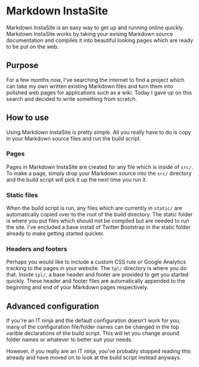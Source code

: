 Markdown InstaSite
==================
Markdown InstaSite is an easy way to get up and running online quickly. Markdown InstaSite works by taking your exising Markdown source documentation and compiles it into beautiful looking pages which are ready to be put on the web.

Purpose
-------
For a few months now, I've searching the internet to find a project which can take my own written existing Markdown files and turn them into polished web pages for applications such as a wiki. Today I gave up on this search and decided to write something from scratch.

How to use
----------
Using Markdown InstaSite is pretty simple. All you really have to do is copy in your Markdown source files and run the build script.

### Pages
Pages in Markdown InstaSite are created for any file which is inside of `src/`. To make a page, simply drop your Markdown source into the `src/` directory and the build script will pick it up the next time you run it.

### Static files
When the build script is run, any files which are currently in `static/` are automatically copied over to the root of the build directory. The static folder is where you put files which should not be compiled but are needed to run the site. I've encluded a base install of Twitter Bootstrap in the static folder already to make getting started quicker.

### Headers and footers
Perhaps you would like to include a custom CSS rule or Google Analytics tracking to the pages in your website. The `tpl/` directory is where you do that. Inside `tpl/`, a base header and footer are provided to get you started quickly. These header and footer files are automatically appended to the beginning and end of your Markdown pages respectively.

Advanced configuration
----------------------
If you're an IT ninja and the default configuration doesn't work for you, many of the configuration file/folder names can be changed in the top varible declarations of the build script. This will let you change around folder names or whatever to better suit your needs.

However, if you really are an IT ninja, you've probably stopped reading this already and have moved on to look at the build script instead anyways.
